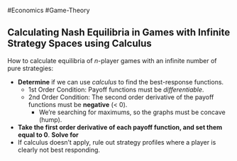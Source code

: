 #Economics #Game-Theory 
## Calculating Nash Equilibria in Games with Infinite Strategy Spaces using Calculus

How to calculate equilibria of $n$-player games with an infinite number of pure strategies:

-   **Determine** if we can use _calculus_ to find the best-response functions.
    -   1st Order Condition: Payoff functions must be _differentiable_.
    -   2nd Order Condition: The second order derivative of the payoff functions must be **negative** (< 0).
        -   We’re searching for maximums, so the graphs must be concave (hump).
-   **Take the first order derivative of each payoff function, and set them equal to 0**. **Solve for**
-   If calculus doesn’t apply, rule out strategy profiles where a player is clearly not best responding.
